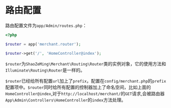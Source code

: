 # 路由配置

路由配置文件为`app/Admin/routes.php`：

```php
<?php

$router = app('merchant.router');

$router->get('/', 'HomeController@index');
```

`$router`为`ShaoZeMing\Merchant\Routing\Router`类的实例对象，它的使用方法和`Illuminate\Routing\Router`是一样的。

`$router`已经给所有配置`url`加上了`prefix`，配置在`config/merchant.php`的`prefix`配置项中。`$router`同时给所有配置的控制器加上了命名空间，比如上面的`HomeController@index`,对于`http://localhost/merchant/`的`GET`请求,会被路由器`App\Admin\Controllers\HomeController`的`index`方法处理。
